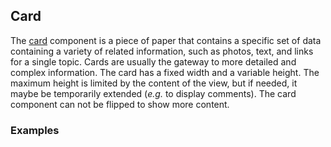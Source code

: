 ## Card

The [card](https://material.google.com/components/cards.html) component is a piece of paper that contains a specific set of data containing a variety of related information, such as photos, text, and links for a single topic. Cards are usually the gateway to more detailed and complex information. The card has a fixed width and a variable height. The maximum height is limited by the content of the view, but if needed, it maybe be temporarily extended (*e.g.* to display comments). The card component can not be flipped to show more content.

### Examples
